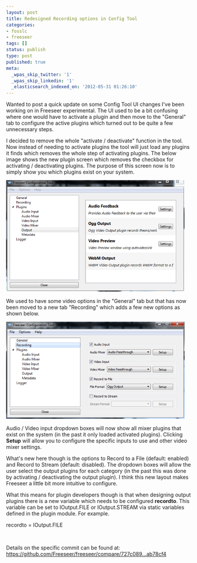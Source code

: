 ```yaml
---
layout: post
title: Redesigned Recording options in Config Tool
categories:
- fosslc
- freeseer
tags: []
status: publish
type: post
published: true
meta:
  _wpas_skip_twitter: '1'
  _wpas_skip_linkedin: '1'
  _elasticsearch_indexed_on: '2012-05-31 01:26:10'
---
```

Wanted to post a quick update on some Config Tool UI changes I've been working on in Freeseer experimental. The UI used to be a bit confusing where one would have to activate a plugin and then move to the "General" tab to configure the active plugins which turned out to be quite a few unnecessary steps.

I decided to remove the whole "activate / deactivate" function in the tool. Now instead of needing to activate plugins the tool will just load any plugins it finds which removes the whole step of activating plugins. The below image shows the new plugin screen which removes the checkbox for activating / deactivating plugins. The purpose of this screen now is to simply show you which plugins exist on your system.

<a href="/assets/blog/2012-05/configtool_recording2.png"><img class="img-responsive img-thumbnail" src="/assets/blog/2012-05/configtool_recording2.png" width="487" alt="ConfigTool Recording 2" /></a>

We used to have some video options in the "General" tab but that has now been moved to a new tab "Recording" which adds a few new options as shown below.

<a href="/assets/blog/2012-05/configtool_recording.png"><img class="img-responsive img-thumbnail" src="/assets/blog/2012-05/configtool_recording.png" width="487" alt="ConfigTool Recording 1" /></a>

Audio / Video input dropdown boxes will now show all mixer plugins that exist on the system (in the past it only loaded activated plugins). Clicking <strong>Setup</strong> will allow you to configure the specific inputs to use and other video mixer settings.

What's new here though is the options to Record to a File (default: enabled) and Record to Stream (default: disabled). The dropdown boxes will allow the user select the output plugins for each category (in the past this was done by activating / deactivating the output plugin). I think this new layout makes Freeseer a little bit more intuitive to configure.

What this means for plugin developers though is that when designing output plugins there is a new variable which needs to be configured <strong>recordto</strong>. This variable can be set to IOutput.FILE or IOutput.STREAM via static variables defined in the plugin module. For example.

recordto = IOutput.FILE

&nbsp;

Details on the specific commit can be found at: <a href="https://github.com/Freeseer/freeseer/compare/727c089...ab78cf4">https://github.com/Freeseer/freeseer/compare/727c089...ab78cf4</a>
